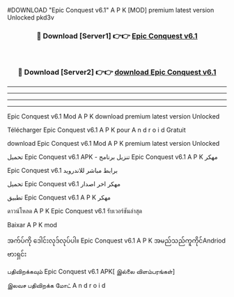 #DOWNLOAD "Epic Conquest v6.1" A P K [MOD] premium latest version Unlocked pkd3v 



<div align="center">

<h3>🔴 Download [Server1] 👉👉 <a href="https://apkdownload12.web.app/?title=Epic Conquest v6.1">Epic Conquest v6.1 </a></h3><br>

<h3>🔴 Download [Server2] 👉👉 <a href="https://apkdownload12.web.app/?title=Epic Conquest v6.1">download Epic Conquest v6.1 </a></h3>
</div>


----------------------------------------------------------

----------------------------------------------------------

----------------------------------------------------------

----------------------------------------------------------


Epic Conquest v6.1 Mod A P K download premium latest version Unlocked

Télécharger  Epic Conquest v6.1 A P K pour A n d r o i d Gratuit

download Epic Conquest v6.1 Mod A P K premium latest version Unlocked

تحميل Epic Conquest v6.1 APK - تنزيل برنامج Epic Conquest v6.1 A P K مهكر

Epic Conquest v6.1 برابط مباشر للاندرويد

تحميل Epic Conquest v6.1 مهكر اخر اصدار

تطبيق Epic Conquest v6.1 A P K مهكر

ดาวน์โหลด A P K Epic Conquest v6.1 รับเวอร์ชันล่าสุด

Baixar A P K mod

အက်ပ်ကို ဒေါင်းလုဒ်လုပ်ပါ။ Epic Conquest v6.1 A P K အမည်သည်ကူကိုင်Andriod ဗားရှင်း

பதிவிறக்கவும் Epic Conquest v6.1 APK[ இல்லை விளம்பரங்கள்] 
 
இலவச பதிவிறக்க மோட் A n d r o i d



